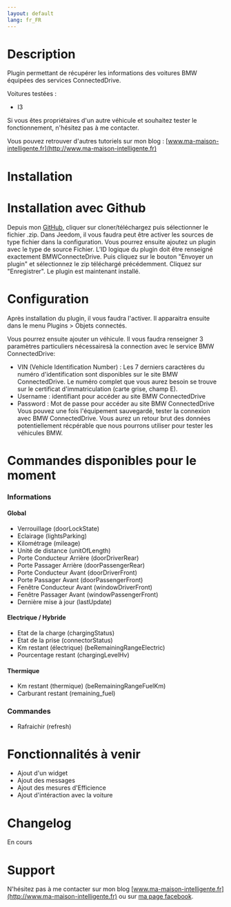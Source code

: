 ```yaml
---
layout: default
lang: fr_FR
---
```


Description
===

Plugin permettant de récupérer les informations des voitures BMW équipées des services ConnectedDrive.

Voitures testées :
- I3

Si vous êtes propriétaires d'un autre véhicule et souhaitez tester le fonctionnement, n'hésitez pas à me contacter.

Vous pouvez retrouver d'autres tutoriels sur mon blog : [www.ma-maison-intelligente.fr](http://www.ma-maison-intelligente.fr)

Installation
===

# Installation avec Github #
Depuis mon [GitHub](https://github.com/flabadens/BMWConnectedDrive), cliquer sur cloner/téléchargez puis sélectionner le fichier .zip.
Dans Jeedom, il vous faudra peut être activer les sources de type fichier dans la configuration. Vous pourrez ensuite ajoutez un plugin avec le type de source Fichier. L’ID logique du plugin doit être renseigné exactement BMWConnecteDrive. Puis cliquez sur le bouton "Envoyer un plugin" et sélectionnez le zip téléchargé précédemment.
Cliquez sur "Enregistrer". Le plugin est maintenant installé.


Configuration
===

Après installation du plugin, il vous faudra l'activer.
Il apparaitra ensuite dans le menu Plugins > Objets connectés.

Vous pourrez ensuite ajouter un véhicule.
Il vous faudra renseigner 3 paramètres particuliers nécessairesà la connection avec le service BMW ConnectedDrive:
- VIN (Vehicle Identification Number) : Les 7 derniers caractères du numéro d'identification sont disponibles sur le site BMW ConnectedDrive. Le numéro complet que vous aurez besoin se trouve sur le certificat d'immatriculation (carte grise, champ E).
- Username : identifiant pour accéder au site BMW ConnectedDrive
- Password : Mot de passe pour accéder au site BMW ConnectedDrive
Vous pouvez une fois l'équipement sauvegardé, tester la connexion avec BMW ConnectedDrive. Vous aurez un retour brut des données potentiellement récpérable que nous pourrons utiliser pour tester les véhicules BMW.

Commandes disponibles pour le moment
===

### Informations ###
#### Global ####
- Verrouillage (doorLockState)
- Eclairage (lightsParking)
- Kilométrage (mileage)
- Unité de distance (unitOfLength)
- Porte Conducteur Arrière (doorDriverRear)
- Porte Passager Arrière (doorPassengerRear)
- Porte Conducteur Avant (doorDriverFront)
- Porte Passager Avant (doorPassengerFront)
- Fenêtre Conducteur Avant (windowDriverFront)
- Fenêtre Passager Avant (windowPassengerFront)
- Dernière mise à jour (lastUpdate)

#### Electrique / Hybride ####
- Etat de la charge (chargingStatus)
- Etat de la prise (connectorStatus)
- Km restant (électrique) (beRemainingRangeElectric)
- Pourcentage restant (chargingLevelHv)

#### Thermique ####
- Km restant (thermique) (beRemainingRangeFuelKm)
- Carburant restant (remaining_fuel)

### Commandes ###
- Rafraichir (refresh)

Fonctionnalités à venir
===
- Ajout d'un widget
- Ajout des messages
- Ajout des mesures d'Efficience
- Ajout d'intéraction avec la voiture


Changelog
===
En cours

Support
===
N'hésitez pas à me contacter sur mon blog [www.ma-maison-intelligente.fr](http://www.ma-maison-intelligente.fr) ou sur [ma page facebook](https://www.facebook.com/mamaisonintelligentefr/).
